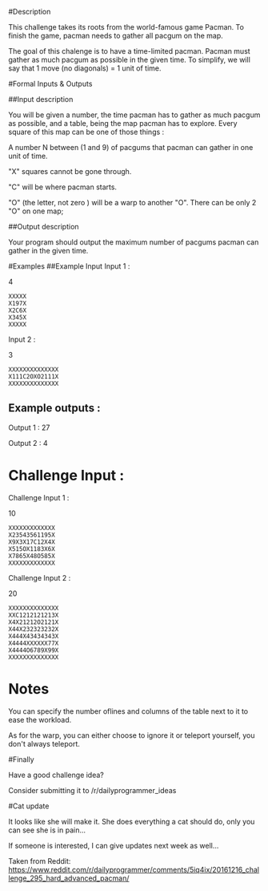 #Description

This challenge takes its roots from the world-famous game Pacman. To finish the game, pacman needs to gather all pacgum on the map.

The goal of this chalenge is to have a time-limited pacman. Pacman must gather as much pacgum as possible in the given time. To simplify, we will say that 1 move (no diagonals) = 1 unit of time.

#Formal Inputs &amp; Outputs

##Input description

You will be given a number, the time pacman has to gather as much pacgum as possible, and a table, being the map pacman has to explore. Every square of this map can be one of those things :

A number N between (1 and 9) of pacgums that pacman can gather in one unit of time.

"X" squares cannot be gone through. 

"C" will be where pacman starts.

"O" (the letter, not zero ) will be a warp to another "O". There can be only 2 "O" on one map;

##Output description

Your program should output the maximum number of pacgums pacman can gather in the given time.

#Examples
##Example Input 
Input 1 :

4

    XXXXX
    X197X
    X2C6X
    X345X
    XXXXX

Input 2 :

3 

    XXXXXXXXXXXXXX
    X111C2OXO2111X
    XXXXXXXXXXXXXX

## Example outputs :

Output 1 : 27

Output 2 : 4 

# Challenge Input :

Challenge Input 1 :

10

    XXXXXXXXXXXXX
    X23543561195X
    X9X3X17C12X4X
    X515OX1183X6X
    X7865X48O585X
    XXXXXXXXXXXXX

Challenge Input 2 :

20

    XXXXXXXXXXXXXX
    XXC1212121213X
    X4X21212O2121X
    X44X232323232X
    X444X43434343X
    X4444XXXXXX77X
    X4444O6789X99X
    XXXXXXXXXXXXXX



# Notes

You can specify the number oflines and columns of the table next to it to ease the workload.

As for the warp, you can either choose to ignore it or teleport yourself, you don't always teleport.

#Finally

Have a good challenge idea?

Consider submitting it to /r/dailyprogrammer_ideas

#Cat update

It looks like she will make it. She does everything a cat should do, only you can see she is in pain...

If someone is interested, I can give updates next week as well...

Taken from Reddit: https://www.reddit.com/r/dailyprogrammer/comments/5iq4ix/20161216_challenge_295_hard_advanced_pacman/